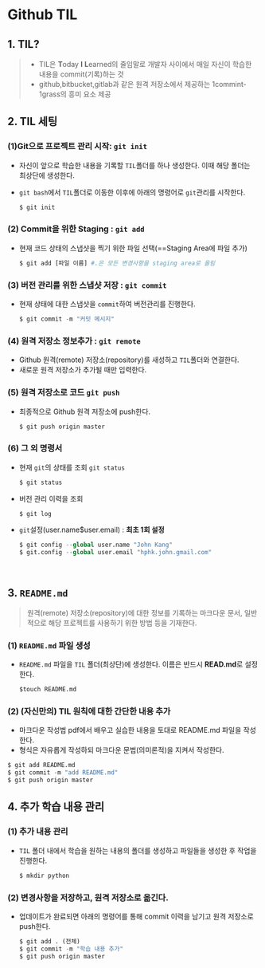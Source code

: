 # Github TIL

## 1. TIL?

> * TIL은 **T**oday **I** **L**earned의 줄임말로 개발자 사이에서 매일 자신이 학습한 내용을 commit(기록)하는 것
> * github,bitbucket,gitlab과 같은 원격 저장소에서 제공하는 1commint-1grass의 흥미 요소 제공



## 2. TIL 세팅

### (1)Git으로 프로젝트 관리 시작: `git init`

* 자신이 앞으로 학습한 내용을 기록할 `TIL`폴더를 하나 생성한다. 이때 해당 폴더는 최상단에 생성한다.

* `git bash`에서 `TIL`폴더로 이동한 이후에 아래의 명령어로 `git`관리를 시작한다.

  ```python
  $ git init
  ```

### (2) Commit을 위한 Staging : `git add`

* 현재 코드 상태의 스냅샷을 찍기 위한 파일 선택(==Staging Area에 파일 추가)

  ``` python
  $ git add [파일 이름] #.은 모든 변경사항을 staging area로 올림
  ```

### (3) 버전 관리를 위한 스냅샷 저장 : `git commit`

* 현재 상태에 대한 스냅샷을 `commit`하여 버전관리를 진행한다.

  ```python
  $ git commit -m "커밋 메시지"
  ```



### (4) 원격 저장소 정보추가 : `git remote`

* Github 원격(remote) 저장소(repository)를 새성하고 `TIL`폴더와 연결한다.
* 새로운 원격 저장소가 추가될 때만 입력한다.

### (5) 원격 저장소로 코드 `git push`

* 최종적으로 Github 원격 저장소에 push한다.

  ```python
  $ git push origin master
  ```



### (6) 그 외 명령서

* 현재 `git`의 상태를 조회 `git status`

  ``` python
  $ git status
  ```

* 버전 관리 이력을 조회

  ``` python 
  $ git log
  ```

* `git`설정(user.name$user.email) : **최초 1회 설정**

  ```python
  $ git config --global user.name "John Kang"
  $ git.config --global user.email "hphk.john.gmail.com"
  ```

  ​

## 3. `README.md`

> 원격(remote) 저장소(repository)에 대한 정보를 기록하는 마크다운 문서, 일반적으로 해당 프로젝트를 사용하기 위한 방법 등을 기재한다.



### (1) `README.md` 파일 생성

* `README.md` 파일을 `TIL` 폴더(최상단)에 생성한다. 이름은 반드시 **READ.md**로 설정한다.

  ``` python
  $touch README.md
  ```



### (2) (자신만의) TIL 원칙에 대한 간단한 내용 추가

* 마크다운 작성법 pdf에서 배우고 실습한 내용을 토대로 README.md 파일을 작성한다.
* 형식은 자유롭게 작성하되 마크다운 문법(의미론적)을 지켜서 작성한다.

``` python
$ git add README.md
$ git commit -m "add README.md"
$ git push origin master
```



## 4. 추가 학습 내용 관리

### (1) 추가 내용 관리

* `TIL` 폴더 내에서 학습을 원하는 내용의 폴더를 생성하고 파일들을 생성한 후 작업을 진행한다.

  ``` python
  $ mkdir python
  ```



### (2) 변경사항을 저장하고, 원격 저장소로 옮긴다.

* 업데이트가 완료되면 아래의 명령어를 통해 commit 이력을 남기고 원격 저장소로 push한다.

  ``` python
  $ git add . (전체)
  $ git commit -m "학습 내용 추가"
  $ git push origin master
  ```

  ​

